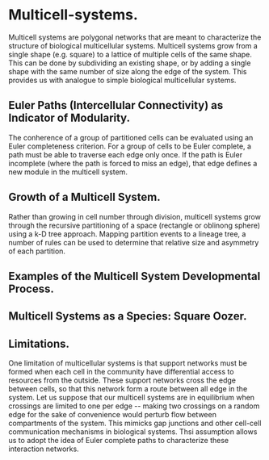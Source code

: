 # Multicell-systems.
Multicell systems are polygonal networks that are meant to characterize the structure of biological multicellular systems. Multicell systems grow from a single shape (e.g. square) to a lattice of multiple cells of the same shape. This can be done by subdividing an existing shape, or by adding a single shape with the same number of size along the edge of the system. This provides us with analogue to simple biological multicellular systems.

## Euler Paths (Intercellular Connectivity) as Indicator of Modularity.   
The conherence of a group of partitioned cells can be evaluated using an Euler completeness criterion. For a group of cells to be Euler complete, a path must be able to traverse each edge only once. If the path is Euler incomplete (where the path is forced to miss an edge), that edge defines a new module in the multicell system.  

## Growth of a Multicell System.
Rather than growing in cell number through division, multicell systems grow through the recursive partitioning of a space (rectangle or oblinong sphere) using a k-D tree approach. Mapping partition events to a lineage tree, a number of rules can be used to determine that relative size and asymmetry of each partition.  

## Examples of the Multicell System Developmental Process.  



## Multicell Systems as a Species: Square Oozer.   

## Limitations.    
One limitation of multicellular systems is that support networks must be formed when each cell in the community have differential access to resources from the outside. These support networks cross the edge between cells, so that this network form a route between all edge in the system. Let us suppose that our multicell systems are in equilibrium when crossings are limited to one per edge -- making two crossings on a random edge for the sake of convenience would perturb flow between compartments of the system. This mimicks gap junctions and other cell-cell communication mechanisms in biological systems. Thsi assumption allows us to adopt the idea of Euler complete paths to characterize these interaction networks.  
